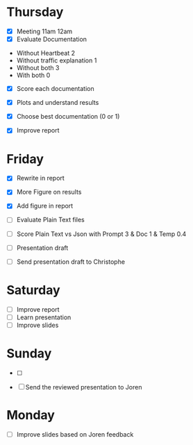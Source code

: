 # Thursday
- [x] Meeting 11am 12am
- [x] Evaluate Documentation
 - Without Heartbeat 2
 - Without traffic explanation 1
 - Without both 3
 - With both 0
- [x] Score each documentation
- [x] Plots and understand results
- [x] Choose best documentation (0 or 1)
- [x] Improve report


# Friday
- [x] Rewrite in report 
- [x] More Figure on results
- [x] Add figure in report

- [ ] Evaluate Plain Text files
- [ ] Score Plain Text vs Json with Prompt 3 & Doc 1 & Temp 0.4 
- [ ] Presentation draft
- [ ] Send presentation draft to Christophe

# Saturday
- [ ] Improve report
- [ ] Learn presentation
- [ ] Improve slides

# Sunday
- [ ] 
- [ ] Send the reviewed presentation to Joren


# Monday
- [ ] Improve slides based on Joren feedback
